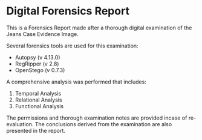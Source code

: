 # Digital Forensics Report

This is a Forensics Report made after a thorough digital examination of the Jeans Case Evidence Image. 

Several forensics tools are used for this examination:
- Autopsy (v 4.13.0)
- RegRipper (v 2.8)
- OpenStego (v 0.7.3)

A comprehensive analysis was performed that includes:
1. Temporal Analysis
2. Relational Analysis
3. Functional Analysis

The permissions and thorough examination notes are provided incase of re-evaluation. The conclusions derived from the examination are also presented in the report.
